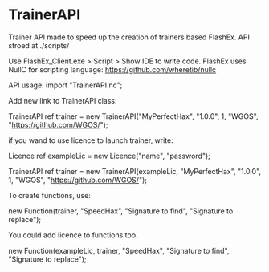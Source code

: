 # TrainerAPI
Trainer API made to speed up the creation of trainers based FlashEx.
API stroed at ./scripts/

Use FlashEx_Client.exe > Script > Show IDE to write code.
FlashEx uses NullC for scripting language: https://github.com/wheretib/nullc

API usage:
import "TrainerAPI.nc";

Add new link to TrainerAPI class:

TrainerAPI ref trainer = new TrainerAPI("MyPerfectHax", "1.0.0", 1, "WGOS", "https://github.com/WGOS/");

if you wand to use licence to launch trainer, write:

Licence ref exampleLic = new Licence("name", "password");

TrainerAPI ref trainer = new TrainerAPI(exampleLic, "MyPerfectHax", "1.0.0", 1, "WGOS", "https://github.com/WGOS/");

To create functions, use:

new Function(trainer, "SpeedHax", "Signature to find", "Signature to replace");

You could add licence to functions too.

new Function(exampleLic, trainer, "SpeedHax", "Signature to find", "Signature to replace");
